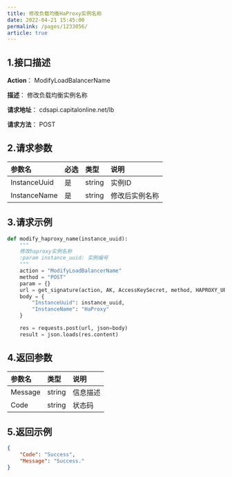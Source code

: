```yaml
---
title: 修改负载均衡HaProxy实例名称   
date: 2022-04-21 15:45:00
permalink: /pages/1233056/
article: true
---
```



## 1.接口描述

**Action**： ModifyLoadBalancerName

**描述**： 修改负载均衡实例名称

**请求地址**： cdsapi.capitalonline.net/lb

**请求方法**： POST

## 2.请求参数

| 参数名       | 必选 | 类型   | 说明           |
| :----------- | :--- | :----- | :------------- |
| InstanceUuid | 是   | string | 实例ID         |
| InstanceName | 是   | string | 修改后实例名称 |

## 3.请求示例

```python
def modify_haproxy_name(instance_uuid):
    """
    修改haproxy实例名称
    :param instance_uuid: 实例编号
    """
    action = "ModifyLoadBalancerName"
    method = "POST"
    param = {}
    url = get_signature(action, AK, AccessKeySecret, method, HAPROXY_URL, param=param)
    body = {
        "InstanceUuid": instance_uuid,
        "InstanceName": "HaProxy"
    }

    res = requests.post(url, json=body)
    result = json.loads(res.content)
```

## 4.返回参数

| 参数名  | 类型   | 说明     |
| :------ | :----- | :------- |
| Message | string | 信息描述 |
| Code    | string | 状态码   |

## 5.返回示例

```json
{
    "Code": "Success",
    "Message": "Success."
}
```


